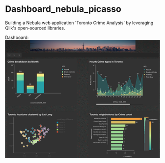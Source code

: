 # Dashboard_nebula_picasso

Building a Nebula web application 'Toronto Crime Analysis' by leveraging Qlik's open-sourced libraries.

Dashboard:
![alt text](https://github.com/dipankarqlik/Dashboard_nebula_picasso/blob/master/nebbie_dash.png?raw=true)

